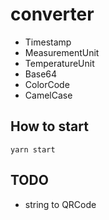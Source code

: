 # converter

- Timestamp
- MeasurementUnit
- TemperatureUnit
- Base64
- ColorCode
- CamelCase

## How to start

`yarn start`


## TODO

* string to QRCode

